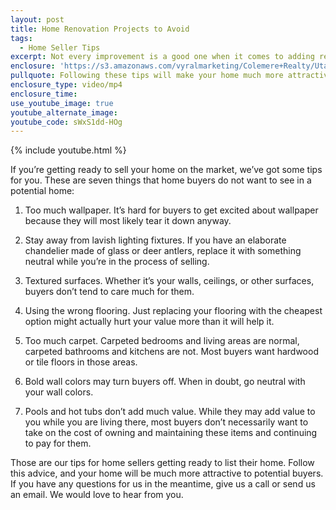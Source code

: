 ```yaml
---
layout: post
title: Home Renovation Projects to Avoid
tags:
  - Home Seller Tips
excerpt: Not every improvement is a good one when it comes to adding resale value in your home. Here are seven things that buyers do not want to see.
enclosure: 'https://s3.amazonaws.com/vyralmarketing/Colemere+Realty/Utah+Real+Estate+Selling+in+the+Winter.mp4'
pullquote: Following these tips will make your home much more attractive to buyers.
enclosure_type: video/mp4
enclosure_time:
use_youtube_image: true
youtube_alternate_image:
youtube_code: sWxS1dd-HOg
---
```



{% include youtube.html %}

If you’re getting ready to sell your home on the market, we’ve got some tips for you. These are seven things that home buyers do not want to see in a potential home:

1. Too much wallpaper. It’s hard for buyers to get excited about wallpaper because they will most likely tear it down anyway.

2. Stay away from lavish lighting fixtures. If you have an elaborate chandelier made of glass or deer antlers, replace it with something neutral while you’re in the process of selling.

3. Textured surfaces. Whether it’s your walls, ceilings, or other surfaces, buyers don’t tend to care much for them.

4. Using the wrong flooring. Just replacing your flooring with the cheapest option might actually hurt your value more than it will help it.&nbsp;

5. Too much carpet. Carpeted bedrooms and living areas are normal, carpeted bathrooms and kitchens are not. Most buyers want hardwood or tile floors in those areas.

6. Bold wall colors may turn buyers off. When in doubt, go neutral with your wall colors.

7. Pools and hot tubs don’t add much value. While they may add value to you while you are living there, most buyers don’t necessarily want to take on the cost of owning and maintaining these items and continuing to pay for them.

Those are our tips for home sellers getting ready to list their home. Follow this advice, and your home will be much more attractive to potential buyers. If you have any questions for us in the meantime, give us a call or send us an email. We would love to hear from you.